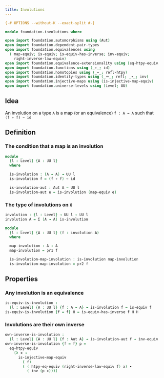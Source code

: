 ```yaml
---
title: Involutions
---
```


```agda
{-# OPTIONS --without-K --exact-split #-}

module foundation.involutions where

open import foundation.automorphisms using (Aut)
open import foundation.dependent-pair-types
open import foundation.equivalences using
  ( map-equiv; is-equiv; is-equiv-has-inverse; inv-equiv;
    right-inverse-law-equiv)
open import foundation.equivalence-extensionality using (eq-htpy-equiv; htpy-eq-equiv)
open import foundation.functions using (_∘_; id)
open import foundation.homotopies using (_~_; refl-htpy)
open import foundation.identity-types using (_＝_; refl; _∙_; inv)
open import foundation.injective-maps using (is-injective-map-equiv)
open import foundation.universe-levels using (Level; UU)
```

## Idea

An involution on a type `A` is a map (or an equivalence) `f : A → A` such that `(f ∘ f) ~ id`

## Definition

### The condition that a map is an involution

```agda
module _
  {l : Level} {A : UU l}
  where

  is-involution : (A → A) → UU l
  is-involution f = (f ∘ f) ~ id

  is-involution-aut : Aut A → UU l
  is-involution-aut e = is-involution (map-equiv e)
```

### The type of involutions on `X`

```agda
involution : {l : Level} → UU l → UU l
involution A = Σ (A → A) is-involution

module _
  {l : Level} {A : UU l} (f : involution A)
  where

  map-involution : A → A
  map-involution = pr1 f

  is-involution-map-involution : is-involution map-involution
  is-involution-map-involution = pr2 f
```

## Properties

### Any involution is an equivalence

```agda
is-equiv-is-involution :
  {l : Level} {A : UU l} {f : A → A} → is-involution f → is-equiv f
is-equiv-is-involution {f = f} H = is-equiv-has-inverse f H H
```

### Involutions are their own inverse

```agda
own-inverse-is-involution :
  {l : Level} {A : UU l} {f : Aut A} → is-involution-aut f → inv-equiv f ＝ f
own-inverse-is-involution {f = f} p =
  eq-htpy-equiv
    (λ x →
      is-injective-map-equiv
        ( f)
        ( ( htpy-eq-equiv (right-inverse-law-equiv f) x) ∙
          ( inv (p x))))
```
